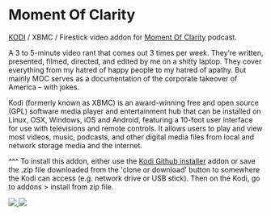 Moment Of Clarity<br>
=============================

<a href="www.kodi.tv">KODI</a> / XBMC / Firestick video addon for <a href="https://leecamp.com/moment-of-clarity/">Moment Of Clarity</a> podcast.<br>

A 3 to 5-minute video rant that comes out 3 times per week. They’re written, presented, filmed, directed, and edited by me on a shitty laptop. They cover everything from my hatred of happy people to my hatred of apathy. But mainly MOC serves as a documentation of the corporate takeover of America – with jokes.<br>

Kodi (formerly known as XBMC) is an award-winning free and open source (GPL) software media player and entertainment hub that can be installed on Linux, OSX, Windows, iOS and Android, featuring a 10-foot user interface for use with televisions and remote controls. It allows users to play and view most videos, music, podcasts, and other digital media files from local and network storage media and the internet.<br>

^^^ To install this addon, either use the <a href="https://www.tvaddons.co/github-browser-kodi/">Kodi Github installer</a> addon or save the .zip file downloaded from the 'clone or download' button to somewhere the Kodi can access (e.g. network drive or USB stick). Then on the Kodi, go to addons > install from zip file.<br>

<a href="http://www.leecamp.com/moment-of-clarity"><img src="https://ksr-ugc.imgix.net/assets/011/499/409/4499c685280a775d0412b02c26622a12_original.png?ixlib=rb-2.1.0&crop=faces&w=1552&h=873&fit=crop&v=1463683632&auto=format&frame=1&q=92&s=24f5c12d3fa6cace584ea7129f2d3327">
<a href="http://www.kodi.tv"><img src="https://kodi.tv/sites/default/files/page/field_image/about--devices.jpg">
